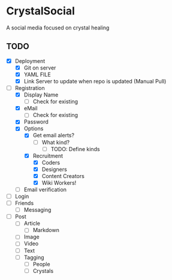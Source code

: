 # CrystalSocial
 A social media focused on crystal healing

## TODO
- [x] Deployment
  - [x] Git on server
  - [x] YAML FILE
  - [x] Link Server to update when repo is updated (Manual Pull)
- [ ] Registration
  - [x] Display Name
    - [ ] Check for existing
  - [x] eMail
    - [ ] Check for existing
  - [x] Password
  - [x] Options
    - [x] Get email alerts?
      - [ ] What kind?
        - [ ] TODO: Define kinds
    - [x] Recruitment
      - [x] Coders
      - [x] Designers
      - [x] Content Creators
      - [x] Wiki Workers!
  - [ ] Email verification
- [ ] Login
- [ ] Friends
  - [ ] Messaging
- [ ] Post
  - [ ] Article
    - [ ] Markdown
  - [ ] Image
  - [ ] Video
  - [ ] Text
  - [ ] Tagging
    - [ ] People
    - [ ] Crystals